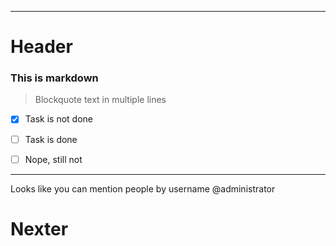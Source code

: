 -----

<!-- TITLE: Home -->
<!-- SUBTITLE: A quick summary of Home -->

# Header
### This is markdown
> Blockquote text
> in multiple
> lines

- [X] Task is not done
- [ ] Task is done
- [ ] Nope, still not


-----


Looks like you can mention people by username @administrator

# Nexter


